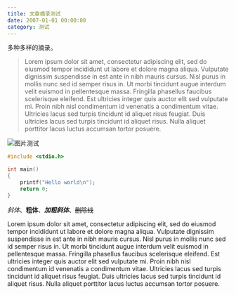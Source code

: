 ```yaml
---
title: 文章摘录测试
date: 2007-01-01 00:00:00
category: 测试
---
```


多种多样的摘录。

> Lorem ipsum dolor sit amet, consectetur adipiscing elit, sed do eiusmod tempor incididunt ut labore et dolore magna aliqua. Vulputate dignissim suspendisse in est ante in nibh mauris cursus. Nisl purus in mollis nunc sed id semper risus in. Ut morbi tincidunt augue interdum velit euismod in pellentesque massa. Fringilla phasellus faucibus scelerisque eleifend. Est ultricies integer quis auctor elit sed vulputate mi. Proin nibh nisl condimentum id venenatis a condimentum vitae. Ultricies lacus sed turpis tincidunt id aliquet risus feugiat. Duis ultricies lacus sed turpis tincidunt id aliquet risus. Nulla aliquet porttitor lacus luctus accumsan tortor posuere.

![图片测试](https://s1.ax1x.com/2022/05/01/OCQY80.png)

```cpp
#include <stdio.h>

int main()
{
    printf("Hello world\n");
    return 0;
}
```

*斜体*、**粗体**、***加粗斜体***、~~删除线~~

<!-- excerpt -->

Lorem ipsum dolor sit amet, consectetur adipiscing elit, sed do eiusmod tempor incididunt ut labore et dolore magna aliqua. Vulputate dignissim suspendisse in est ante in nibh mauris cursus. Nisl purus in mollis nunc sed id semper risus in. Ut morbi tincidunt augue interdum velit euismod in pellentesque massa. Fringilla phasellus faucibus scelerisque eleifend. Est ultricies integer quis auctor elit sed vulputate mi. Proin nibh nisl condimentum id venenatis a condimentum vitae. Ultricies lacus sed turpis tincidunt id aliquet risus feugiat. Duis ultricies lacus sed turpis tincidunt id aliquet risus. Nulla aliquet porttitor lacus luctus accumsan tortor posuere.
